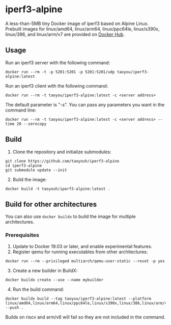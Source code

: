 # iperf3-alpine

A less-than-5MB tiny Docker image of iperf3 based on Alpine Linux. Prebuilt images for linux/amd64, linux/arm64, linux/ppc64le, linux/s390x, linux/386, and linux/arm/v7 are provided on [Docker Hub](https://hub.docker.com/r/taoyou/iperf3-alpine).

## Usage

Run an iperf3 server with the following command:
```
docker run --rm -t -p 5201:5201 -p 5201:5201/udp taoyou/iperf3-alpine:latest
```

Run an iperf3 client with the following command:
```
docker run --rm -t taoyou/iperf3-alpine:latest -c <server address>
```

The default parameter is "-s". You can pass any parameters you want in the command line:
```
docker run --rm -t taoyou/iperf3-alpine:latest -c <server address> --time 20 --zerocopy
```


## Build

1. Clone the repository and initialize submodules:
```
git clone https://github.com/taoyouh/iperf3-alpine
cd iperf3-alpine
git submodule update --init
```

2. Build the image:
```
docker build -t taoyouh/iperf3-alpine:latest .
```

## Build for other architectures

You can also use `docker buildx` to build the image for multiple architectures.

### Prerequisites

1. Update to Docker 19.03 or later, and enable experimental features.
2. Register qemu for running executables from other architectures:
```
docker run --rm --privileged multiarch/qemu-user-static --reset -p yes
```
3. Create a new builder in BuildX:
```
docker buildx create --use --name mybuilder
```
4. Run the build command:
```
docker buildx build --tag taoyou/iperf3-alpine:latest --platform linux/amd64,linux/arm64,linux/ppc64le,linux/s390x,linux/386,linux/arm/v7 --push .
```

Builds on riscv and arm/v6 will fail so they are not included in the command.

